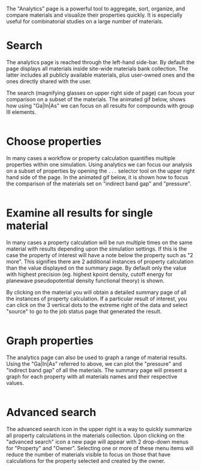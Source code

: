 <!-- by MH should be done with rest-api -->

The "Analytics" page is a powerful tool to aggregate, sort, organize, and compare materials and visualize their properties quickly. It is especially useful for combinatorial studies on a large number of materials.

# Search

The analytics page is reached through the left-hand side-bar. By default the page displays all materials inside site-wide materials bank collection. The latter includes all publicly available materials, plus user-owned ones and the ones directly shared with the user.

The search (magnifying glasses on upper right side of page) can focus your comparison on a subset of the materials. The animated gif below, shows how using "Ga|In|As" we can focus on all results for compounds with group III elements.

<img data-gifffer="/images/trash/trash/SearchAnalytics.gif" />

# Choose properties

In many cases a workflow or property calculation quantifies multiple properties within one simulation.  Using analytics we can focus our analysis on a subset of properties by opening the `...` selector tool on the upper right hand side of the page.  In the animated gif below, it is shown how to focus the comparison of the materials set on "indirect band gap" and "pressure".

<img data-gifffer="/images/trash/ChooseProperties.gif" />

# Examine all results for single material

In many cases a property calculation will be run multiple times on the same material with results depending upon the simulation settings.  If this is the case the property of interest will have a note below the property such as "2 more".  This signifies there are 2 additional instances of property calculation than the value displayed on the summary page.  By default only the value with highest precision (eg. highest kpoint density, cutoff energy for planewave pseudopotential density functional theory) is shown.

By clicking on the material you will obtain a detailed summary page of all the instances of property calculation. If a particular result of interest, you can click on the 3 vertical dots to the extreme right of the data and select "source" to go to the job status page that generated the result.

<img data-gifffer="/images/trash/AllMaterialResults.gif" />

# Graph properties

The analytics page can also be used to graph a range of material results.  Using the "Ga|In|As" referred to above, we can plot the "pressure" and "indirect band gap" of all the materials. The summary page will present a graph for each property with all materials names and their respective values.

<img data-gifffer="/images/trash/GraphProperties.gif" />

# Advanced search

The advanced search icon in the upper right is a way to quickly summarize all property calculations in the materials collection.  Upon clicking on the "advanced search" icon a new page will appear with 2 drop-down menus for "Property" and "Owner".  Selecting one or more of these menu items will reduce the number of materials visible to focus on those that have calculations for the property selected and created by the owner.

<img data-gifffer="/images/trash/AdvancedSearch.gif" />
